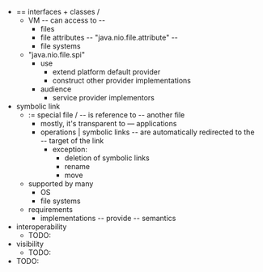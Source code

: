 * == interfaces + classes / 
  * VM -- can access to --
    * files
    * file attributes -- "java.nio.file.attribute" --
    * file systems
  * "java.nio.file.spi"
    * use
      * extend platform default provider
      * construct other provider implementations
    * audience
      * service provider implementors
* symbolic link
  * := special file / -- is reference to -- another file
    * mostly, it's transparent to –– applications
    * operations | symbolic links -- are automatically redirected to the -- target of the link 
      * exception:
        * deletion of symbolic links
        * rename
        * move
  * supported by many
    * OS
    * file systems
  * requirements
    * implementations -- provide -- semantics
* interoperability
  * TODO:
* visibility
  * TODO:
* TODO: